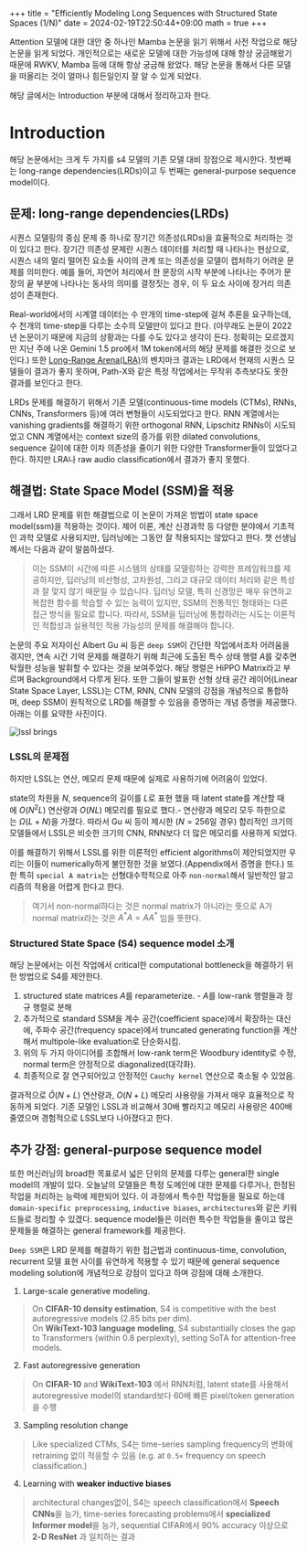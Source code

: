 +++
title = "Efficiently Modeling Long Sequences with Structured State Spaces (1/N)"
date = 2024-02-19T22:50:44+09:00
math = true
+++

Attention 모델에 대한 대안 중 하나인 Mamba 논문을 읽기 위해서 사전 작업으로 해당 논문을 읽게 되었다. 개인적으로는 새로운 모델에 대한 가능성에 대해 항상 궁금해왔기 때문에 RWKV, Mamba 등에 대해 항상 궁금해 왔었다. 해당 논문을 통해서 다른 모델을 떠올리는 것이 얼마나 힘든일인지 잘 알 수 있게 되었다.

해당 글에서는 Introduction 부분에 대해서 정리하고자 한다.

# Introduction

해당 논문에서는 크게 두 가지를 s4 모델의 기존 모델 대비 장점으로 제시한다. 
첫번째는 long-range dependencies(LRDs)이고 두 번째는 general-purpose sequence model이다.

## 문제: long-range dependencies(LRDs)

시퀀스 모델링의 중심 문제 중 하나로 장기간 의존성(LRDs)을 효율적으로 처리하는 것이 있다고 한다. 
장기간 의존성 문제란 시퀀스 데이터를 처리할 때 나타나는 현상으로, 시퀀스 내의 멀리 떨어진 요소들 사이의 관계 또는 의존성을 모델이 캡처하기 어려운 문제를 의미한다. 
예를 들어, 자연어 처리에서 한 문장의 시작 부분에 나타나는 주어가 문장의 끝 부분에 나타나는 동사의 의미를 결정짓는 경우, 이 두 요소 사이에 장거리 의존성이 존재한다.

Real-world에서의 시계열 데이터는 수 만개의 time-step에 걸쳐 추론을 요구하는데, 수 천개의 time-step을 다루는 소수의 모델만이 있다고 한다. (아무래도 논문이 2022년 논문이기 때문에 지금의 상황과는 다를 수도 있다고 생각이 든다. 정확히는 모르겠지만 지난 주에 나온 Gemini 1.5 pro에서 1M token에서의 해당 문제를 해결한 것으로 보인다.) 
또한 [Long-Range Arena(LRA)](https://arxiv.org/pdf/2011.04006.pdf)의 벤치마크 결과는 LRD에서 현재의 시퀀스 모델들이 결과가 좋지 못하며, Path-X와 같은 특정 작업에서는 무작위 추측보다도 못한 결과를 보인다고 한다.

LRDs 문제를 해결하기 위해서 기존 모델(continuous-time models (CTMs), RNNs, CNNs, Transformers 등)에 여러 변형들이 시도되었다고 한다. 
RNN 계열에서는 vanishing gradients를 해결하기 위한 orthogonal RNN, Lipschitz RNNs이 시도되었고 CNN 계열에서는 context size의 증가를 위한 dilated convolutions, sequence 길이에 대한 이차 의존성을 줄이기 위한 다양한 Transformer들이 있었다고 한다. 
하지만 LRA나 raw audio classification에서 결과가 좋지 못했다.


## 해결법: State Space Model (SSM)을 적용

그래서 LRD 문제를 위한 해결법으로 이 논문이 가져온 방법이 state space model(ssm)을 적용하는 것이다.
제어 이론, 계산 신경과학 등 다양한 분야에서 기초적인 과학 모델로 사용되지만, 딥러닝에는 그동안 잘 적용되지는 않았다고 한다.
챗 선생님께서는 다음과 같이 말씀하셨다.

> 이는 SSM이 시간에 따른 시스템의 상태를 모델링하는 강력한 프레임워크를 제공하지만, 딥러닝의 비선형성, 고차원성, 그리고 대규모 데이터 처리와 같은 특성과 잘 맞지 않기 때문일 수 있습니다. 딥러닝 모델, 특히 신경망은 매우 유연하고 복잡한 함수를 학습할 수 있는 능력이 있지만, SSM의 전통적인 형태와는 다른 접근 방식을 필요로 합니다. 따라서, SSM을 딥러닝에 통합하려는 시도는 이론적인 적합성과 실용적인 적용 가능성의 문제를 해결해야 합니다.

논문의 주요 저자이신 Albert Gu 씨 등은 `deep SSM`이 간단한 작업에서조차 어려움을 겪지만, 연속 시간 기억 문제를 해결하기 위해 최근에 도출된 특수 상태 행렬 $A$를 갖추면 탁월한 성능을 발휘할 수 있다는 것을 보여주었다. 
해당 행렬은 HiPPO Matrix라고 부르며 Background에서 다루게 된다. 
또한 그들이 발표한 선형 상태 공간 레이어(Linear State Space Layer, LSSL)는 CTM, RNN, CNN 모델의 강점을 개념적으로 통합하며, deep SSM이 원칙적으로 LRD를 해결할 수 있음을 증명하는 개념 증명을 제공했다.
아래는 이를 요약한 사진이다.

![lssl brings](https://github.com/currybab/currybab.github.io/assets/7679722/53ffa207-f3fa-4df3-968b-c6e8004f76c9)

### LSSL의 문제점

하지만 LSSL는 연산, 메모리 문제 때문에 실제로 사용하기에 어려움이 있었다.

state의 차원을 $N$, sequence의 길이를 $L$로 표현 했을 때 
latent state를 계산할 때에 $O(N^{2}L)$ 연산량과 $O(NL)$ 메모리를 필요로 했다.- 연산량과 메모리 모두 하한으로는 $Ω(L + N)$을 가졌다.
따라서 Gu 씨 등이 제시한 ($N=256$일 경우) 합리적인 크기의 모델들에서 LSSL은 비슷한 크기의 CNN, RNN보다 더 많은 메모리를 사용하게 되었다.

이를 해결하기 위해서 LSSL를 위한 이론적인 efficient algorithms이 제안되었지만 우리는 이들이 numerically하게 불안정한 것을 보였다.(Appendix에서 증명을 한다.)
또한 특히 `special A matrix`는 선형대수학적으로 아주 `non-normal`해서 일반적인 알고리즘의 적용을 어렵게 한다고 한다.

> 여기서 non-normal하다는 것은 normal matrix가 아니라는 뜻으로 A가 normal matrix라는 것은 $A^{\ast}A = AA^{\ast}$ 임을 뜻한다. 

### Structured State Space (S4) sequence model 소개

해당 논문에서는 이전 작업에서 critical한 computational bottleneck을 해결하기 위한 방법으로 S4를 제안한다.

1. structured state matrices $A$를 reparameterize. - $A$를 low-rank 행렬들과 정규 행렬로 분해
2. 추가적으로 standard SSM을 계수 공간(coefficient space)에서 확장하는 대신에, 주파수 공간(frequency space)에서 truncated generating function을 계산해서 multipole-like evaluation로 단순화시킴.
3. 위의 두 가지 아이디어를 조합해서 low-rank term은 Woodbury identity로 수정, normal term은 안정적으로 diagonalized(대각화).
4. 최종적으로 잘 연구되어있고 안정적인 `Cauchy kernel` 연산으로 축소될 수 있었음.

결과적으로 $\tilde{O}(N + L)$ 연산량과, $O(N + L)$ 메모리 사용량을 가져서 매우 효율적으로 작동하게 되었다. 기존 모델인 LSSL과 비교해서 30배 빨라지고 메모리 사용량은 400배 줄였으며 경험적으로 LSSL보다 나아졌다고 한다.


## 추가 강점: general-purpose sequence model

또한 머신러닝의 broad한 목표로서 넓은 단위의 문제를 다루는 general한 single model의 개발이 있다. 오늘날의 모델들은 특정 도메인에 대한 문제를 다루거나, 한정된 작업을 처리하는 능력에 제한되어 있다. 이 과정에서 특수한 작업들을 필요로 하는데 `domain-specific preprocessing`, `inductive biases`, `architectures`와 같은 키워드들로 정리할 수 있겠다. sequence model들은 이러한 특수한 작업들을 줄이고 많은 문제들을 해결하는 general framework를 제공한다.

`Deep SSM`은 LRD 문제를 해결하기 위한 접근법과 continuous-time, convolution, recurrent 모델 표현 사이를 유연하게 적용할 수 있기 때문에 general sequence modeling solution에 개념적으로 강점이 있다고 하며 강점에 대해 소개한다.
   
1. Large-scale generative modeling.        
> On **CIFAR-10 density estimation**, S4 is competitive with the best autoregressive models (2.85 bits per dim).  
On **WikiText-103 language modeling**, S4 substantially closes the gap to Transformers (within 0.8 perplexity), setting SoTA for attention-free models.
     
        
2. Fast autoregressive generation
> On **CIFAR-10** and **WikiText-103** 에서 RNN처럼, latent state를 사용해서 autoregressive model의 standard보다 60배 빠른 pixel/token generation을 수행
            
        
3. Sampling resolution change            
> Like specialized CTMs, S4는 time-series sampling frequency의 변화에 retraining 없이 적응할 수 있음 (e.g. at `0.5×` frequency on speech classification.)
            
        
4. Learning with **weaker inductive biases**      
> architectural changes없이, S4는 speech classification에서 **Speech CNNs**을 능가, time-series forecasting problems에서 **specialized Informer model**을 능가, sequential CIFAR에서 90% accuracy 이상으로 **2-D ResNet** 과 일치하는 결과

